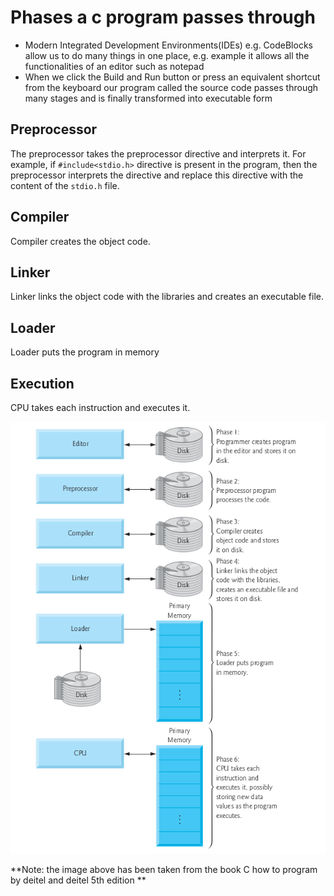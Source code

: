 # Phases a c program passes through

- Modern Integrated Development Environments(IDEs) e.g. CodeBlocks allow us to do many things in one place, e.g. example it allows all the functionalities of an editor such as notepad  
- When we click the Build and Run button or press an equivalent shortcut from the keyboard our program called the source code passes through many stages and is finally transformed into executable form


## Preprocessor

The preprocessor takes the preprocessor directive and interprets it. For example, if `#include<stdio.h>` directive is present in the program, then the preprocessor interprets the directive and replace this directive with the content of the `stdio.h` file.

## Compiler
Compiler creates the object code.

## Linker
Linker links the object code with the libraries and creates an executable file.

## Loader
Loader puts the program in memory

## Execution
CPU takes each instruction and executes it.


![Typical C Development environment](./figs/cprogrphases.png "Typical c development environment")

**Note: the image above has been taken from the book C how to program by deitel and deitel 5th edition **

